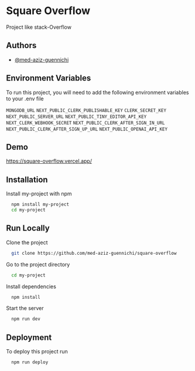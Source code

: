 
# Square Overflow

Project like stack-Overflow

## Authors

- [@med-aziz-guennichi](https://www.github.com/med-aziz-guennichi)


## Environment Variables

To run this project, you will need to add the following environment variables to your .env file

`MONGODB_URL`
`NEXT_PUBLIC_CLERK_PUBLISHABLE_KEY`
`CLERK_SECRET_KEY`
`NEXT_PUBLIC_SERVER_URL`
`NEXT_PUBLIC_TINY_EDITOR_API_KEY`
`NEXT_CLERK_WEBHOOK_SECRET`
`NEXT_PUBLIC_CLERK_AFTER_SIGN_IN_URL`
`NEXT_PUBLIC_CLERK_AFTER_SIGN_UP_URL`
`NEXT_PUBLIC_OPENAI_API_KEY`


## Demo

https://square-overflow.vercel.app/


## Installation

Install my-project with npm

```bash
  npm install my-project
  cd my-project
```
    
## Run Locally

Clone the project

```bash
  git clone https://github.com/med-aziz-guennichi/square-overflow
```

Go to the project directory

```bash
  cd my-project
```

Install dependencies

```bash
  npm install
```

Start the server

```bash
  npm run dev
```


## Deployment

To deploy this project run

```bash
  npm run deploy
```


